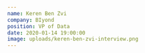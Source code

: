 ```yaml
---
name: Keren Ben Zvi
company: BIyond
position: VP of Data
date: 2020-01-14 19:00:00
image: uploads/keren-ben-zvi-interview.png
---
```


